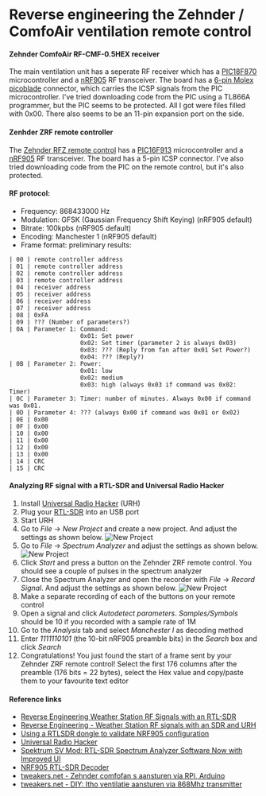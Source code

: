 # Reverse engineering the Zehnder / ComfoAir ventilation remote control

#### Zehnder ComfoAir RF-CMF-0.5HEX receiver
The main ventilation unit has a seperate RF receiver which has a [PIC18F870](https://www.microchip.com/wwwproducts/en/PIC16F870) microcontroller and a [nRF905](https://infocenter.nordicsemi.com/topic/struct_nrf9/struct/nrf905.html) RF transceiver. The board has a [6-pin Molex picoblade](https://www.molex.com/molex/products/part-detail/pcb_headers/0533980671) connector, which carries the ICSP signals from the PIC microcontroller. I've tried downloading code from the PIC using a TL866A programmer, but the PIC seems to be protected. All I got were files filled with 0x00.
There also seems to be an 11-pin expansion port on the side.

#### Zenhder ZRF remote controller
The [Zehnder RFZ remote control](https://www.zehnder.nl/producten-en-systemen/comfortabele-ventilatie/zehnder-rfz) has a [PIC16F913](https://www.microchip.com/wwwproducts/en/PIC16F913) microcontroller and a [nRF905](https://infocenter.nordicsemi.com/topic/struct_nrf9/struct/nrf905.html) RF transceiver. The board has a 5-pin ICSP connector. I've also tried downloading code from the PIC on the remote control, but it's also protected.

#### RF protocol:
* Frequency: 868433000 Hz
* Modulation: GFSK (Gaussian Frequency Shift Keying) (nRF905 default)
* Bitrate: 100kpbs (nRF905 default)
* Encoding: Manchester 1 (nRF905 default)
* Frame format: preliminary results:
```
| 00 | remote controller address
| 01 | remote controller address
| 02 | remote controller address
| 03 | remote controller address
| 04 | receiver address
| 05 | receiver address
| 06 | receiver address
| 07 | receiver address
| 08 | 0xFA
| 09 | ??? (Number of parameters?)
| 0A | Parameter 1: Command:
                    0x01: Set power
                    0x02: Set timer (parameter 2 is always 0x03)
                    0x03: ??? (Reply from fan after 0x01 Set Power?)
                    0x04: ??? (Reply?)
| 0B | Parameter 2: Power:
                    0x01: low
                    0x02: medium
                    0x03: high (always 0x03 if command was 0x02: Timer)
| 0C | Parameter 3: Timer: number of minutes. Always 0x00 if command was 0x01.
| 0D | Parameter 4: ??? (always 0x00 if command was 0x01 or 0x02)
| 0E | 0x00
| 0F | 0x00
| 10 | 0x00
| 11 | 0x00
| 12 | 0x00
| 13 | 0x00
| 14 | CRC
| 15 | CRC
```

#### Analyzing RF signal with a RTL-SDR and Universal Radio Hacker
1. Install [Universal Radio Hacker](https://github.com/jopohl/urh) (URH)
2. Plug your [RTL-SDR](https://www.rtl-sdr.com/) into an USB port
3. Start URH
4. Go to *File* -> *New Project* and create a new project. And adjust the settings as shown below.
![New Project](https://github.com/eelcohn/ZehnderComfoair/blob/master/screenshots/New%20Project.png)
5. Go to *File* -> *Spectrum Analyzer* and adjust the settings as shown below.
![New Project](https://github.com/eelcohn/ZehnderComfoair/blob/master/screenshots/Spectrum%20Analyzer.png)
6. Click *Start* and press a button on the Zehnder ZRF remote control. You should see a couple of pulses in the spectrum analyzer
7. Close the Spectrum Analyzer and open the recorder with *File* -> *Record Signal*. And adjust the settings as shown below.
![New Project](https://github.com/eelcohn/ZehnderComfoair/blob/master/screenshots/Recorder.png)
8. Make a separate recording of each of the buttons on your remote control
9. Open a signal and click *Autodetect parameters*. *Samples/Symbols* should be 10 if you recorded with a sample rate of 1M
10. Go to the *Analysis* tab and select *Manchester I* as decoding method
11. Enter *1111110101* (the 10-bit nRF905 preamble bits) in the *Search* box and click *Search*
12. Congratulations! You just found the start of a frame sent by your Zehnder ZRF remote control! Select the first 176 columns after the preamble (176 bits = 22 bytes), select the Hex value and copy/paste them to your favourite text editor

#### Reference links
* [Reverse Engineering Weather Station RF Signals with an RTL-SDR](https://www.rtl-sdr.com/tag/universal-radio-hacker/)
* [Reverse Engineering - Weather Station RF signals with an SDR and URH
](https://docs.google.com/document/d/1yjAO3jTBa9lAFIuiteK_GLWh7-Xk-kSD2d0DUxQe_vU/edit)
* [Using a RTLSDR dongle to validate NRF905 configuration](https://www.embeddedrelated.com/showarticle/548.php)
* [Universal Radio Hacker](https://github.com/jopohl/urh)
* [Spektrum SV Mod: RTL-SDR Spectrum Analyzer Software Now with Improved UI ](https://www.rtl-sdr.com/tag/spektrum/)
* [NRF905 RTL-SDR Decoder](https://www.rtl-sdr.com/nrf905-rtl-sdr-decoder/)
* [tweakers.net - Zehnder comfofan s aansturen via RPi, Arduino](https://gathering.tweakers.net/forum/list_messages/1728169)
* [tweakers.net - DIY: Itho ventilatie aansturen via 868Mhz transmitter](https://gathering.tweakers.net/forum/list_messages/1690945)
